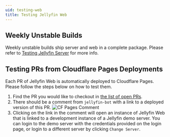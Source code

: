 ```yaml
---
uid: testing-web
title: Testing Jellyfin Web
---
```


## Weekly Unstable Builds

Weekly unstable builds ship server and web in a complete package. Please refer to [Testing Jellyfin Server](/docs/general/testing/server/) for more info.

## Testing PRs from Cloudflare Pages Deployments

Each PR of Jellyfin Web is automatically deployed to Cloudflare Pages. Please follow the steps below on how to test them.

1. Find the PR you would like to checkout in [the list of open PRs](https://github.com/jellyfin/jellyfin-web/pulls).
2. There should be a comment from `jellyfin-bot` with a link to a deployed version of this PR.
   ![CF Pages Comment](/images/docs/testing/web/cf-pages-comment.png)
3. Clicking on the link in the comment will open an instance of Jellyfin Web that is linked to a development instance of a Jellyfin demo server. You can login to the demo server with the credentials provided on the login page, or login to a different server by clicking `Change Server`.

